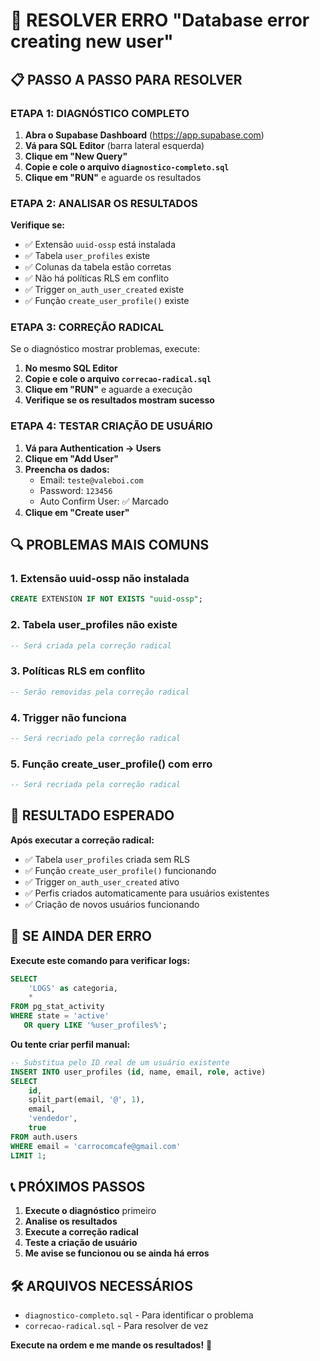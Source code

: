 # 🚨 RESOLVER ERRO "Database error creating new user"

## 📋 PASSO A PASSO PARA RESOLVER

### **ETAPA 1: DIAGNÓSTICO COMPLETO**

1. **Abra o Supabase Dashboard** (https://app.supabase.com)
2. **Vá para SQL Editor** (barra lateral esquerda)
3. **Clique em "New Query"**
4. **Copie e cole o arquivo `diagnostico-completo.sql`**
5. **Clique em "RUN"** e aguarde os resultados

### **ETAPA 2: ANALISAR OS RESULTADOS**

**Verifique se:**
- ✅ Extensão `uuid-ossp` está instalada
- ✅ Tabela `user_profiles` existe
- ✅ Colunas da tabela estão corretas
- ✅ Não há políticas RLS em conflito
- ✅ Trigger `on_auth_user_created` existe
- ✅ Função `create_user_profile()` existe

### **ETAPA 3: CORREÇÃO RADICAL**

Se o diagnóstico mostrar problemas, execute:

1. **No mesmo SQL Editor**
2. **Copie e cole o arquivo `correcao-radical.sql`**
3. **Clique em "RUN"** e aguarde a execução
4. **Verifique se os resultados mostram sucesso**

### **ETAPA 4: TESTAR CRIAÇÃO DE USUÁRIO**

1. **Vá para Authentication → Users**
2. **Clique em "Add User"**
3. **Preencha os dados:**
   - Email: `teste@valeboi.com`
   - Password: `123456`
   - Auto Confirm User: ✅ Marcado
4. **Clique em "Create user"**

## 🔍 PROBLEMAS MAIS COMUNS

### **1. Extensão uuid-ossp não instalada**
```sql
CREATE EXTENSION IF NOT EXISTS "uuid-ossp";
```

### **2. Tabela user_profiles não existe**
```sql
-- Será criada pela correção radical
```

### **3. Políticas RLS em conflito**
```sql
-- Serão removidas pela correção radical
```

### **4. Trigger não funciona**
```sql
-- Será recriado pela correção radical
```

### **5. Função create_user_profile() com erro**
```sql
-- Será recriada pela correção radical
```

## 🎯 RESULTADO ESPERADO

**Após executar a correção radical:**
- ✅ Tabela `user_profiles` criada sem RLS
- ✅ Função `create_user_profile()` funcionando
- ✅ Trigger `on_auth_user_created` ativo
- ✅ Perfis criados automaticamente para usuários existentes
- ✅ Criação de novos usuários funcionando

## 🔄 SE AINDA DER ERRO

**Execute este comando para verificar logs:**
```sql
SELECT 
    'LOGS' as categoria,
    * 
FROM pg_stat_activity 
WHERE state = 'active' 
   OR query LIKE '%user_profiles%';
```

**Ou tente criar perfil manual:**
```sql
-- Substitua pelo ID real de um usuário existente
INSERT INTO user_profiles (id, name, email, role, active)
SELECT 
    id,
    split_part(email, '@', 1),
    email,
    'vendedor',
    true
FROM auth.users
WHERE email = 'carrocomcafe@gmail.com'
LIMIT 1;
```

## 📞 PRÓXIMOS PASSOS

1. **Execute o diagnóstico** primeiro
2. **Analise os resultados**
3. **Execute a correção radical**
4. **Teste a criação de usuário**
5. **Me avise se funcionou ou se ainda há erros**

## 🛠️ ARQUIVOS NECESSÁRIOS

- `diagnostico-completo.sql` - Para identificar o problema
- `correcao-radical.sql` - Para resolver de vez

**Execute na ordem e me mande os resultados!** 🚀 